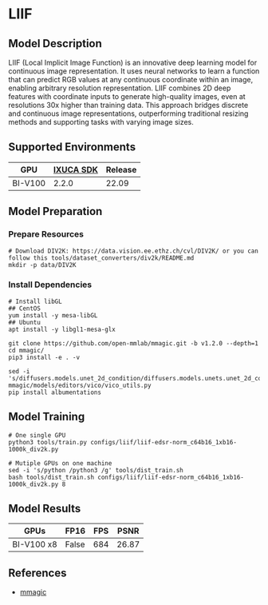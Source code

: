 # LIIF

## Model Description

LIIF (Local Implicit Image Function) is an innovative deep learning model for continuous image representation. It uses
neural networks to learn a function that can predict RGB values at any continuous coordinate within an image, enabling
arbitrary resolution representation. LIIF combines 2D deep features with coordinate inputs to generate high-quality
images, even at resolutions 30x higher than training data. This approach bridges discrete and continuous image
representations, outperforming traditional resizing methods and supporting tasks with varying image sizes.

## Supported Environments

| GPU    | [IXUCA SDK](https://gitee.com/deep-spark/deepspark#%E5%A4%A9%E6%95%B0%E6%99%BA%E7%AE%97%E8%BD%AF%E4%BB%B6%E6%A0%88-ixuca) | Release |
|--------|-----------|---------|
| BI-V100 | 2.2.0     |  22.09  |

## Model Preparation

### Prepare Resources

```shell
# Download DIV2K: https://data.vision.ee.ethz.ch/cvl/DIV2K/ or you can follow this tools/dataset_converters/div2k/README.md
mkdir -p data/DIV2K
```

### Install Dependencies

```shell
# Install libGL
## CentOS
yum install -y mesa-libGL
## Ubuntu
apt install -y libgl1-mesa-glx

git clone https://github.com/open-mmlab/mmagic.git -b v1.2.0 --depth=1
cd mmagic/
pip3 install -e . -v

sed -i 's/diffusers.models.unet_2d_condition/diffusers.models.unets.unet_2d_condition/g' mmagic/models/editors/vico/vico_utils.py
pip install albumentations
```

## Model Training

```shell
# One single GPU
python3 tools/train.py configs/liif/liif-edsr-norm_c64b16_1xb16-1000k_div2k.py

# Mutiple GPUs on one machine
sed -i 's/python /python3 /g' tools/dist_train.sh
bash tools/dist_train.sh configs/liif/liif-edsr-norm_c64b16_1xb16-1000k_div2k.py 8
```

## Model Results

| GPUs       | FP16  | FPS | PSNR  |
|------------|-------|-----|-------|
| BI-V100 x8 | False | 684 | 26.87 |

## References

- [mmagic](https://github.com/open-mmlab/mmagic)
